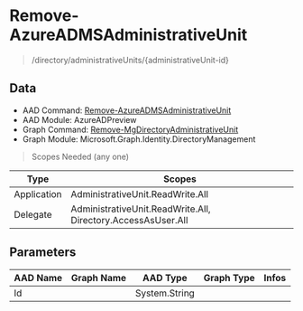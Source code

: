 # Remove-AzureADMSAdministrativeUnit

> /directory/administrativeUnits/{administrativeUnit-id}

## Data

+ AAD Command: [Remove-AzureADMSAdministrativeUnit](https://docs.microsoft.com/en-us/powershell/module/AzureADPreview/Remove-AzureADMSAdministrativeUnit)
+ AAD Module: AzureADPreview
+ Graph Command: [Remove-MgDirectoryAdministrativeUnit](https://docs.microsoft.com/en-us/powershell/module/Microsoft.Graph.Identity.DirectoryManagement/Remove-MgDirectoryAdministrativeUnit)
+ Graph Module: Microsoft.Graph.Identity.DirectoryManagement

> Scopes Needed (any one)

|Type|Scopes|
|---|---|
|Application|AdministrativeUnit.ReadWrite.All|
|Delegate|AdministrativeUnit.ReadWrite.All, Directory.AccessAsUser.All|

## Parameters

|AAD Name|Graph Name|AAD Type|Graph Type|Infos|
|---|---|---|---|---|
|Id||System.String|||

